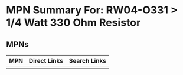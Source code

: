 



# MPN Summary For: RW04-O331 > 1/4 Watt 330 Ohm Resistor

## MPNs
  

|MPN|Direct Links|Search Links|
| :--- | :--- | :--- |
||||
